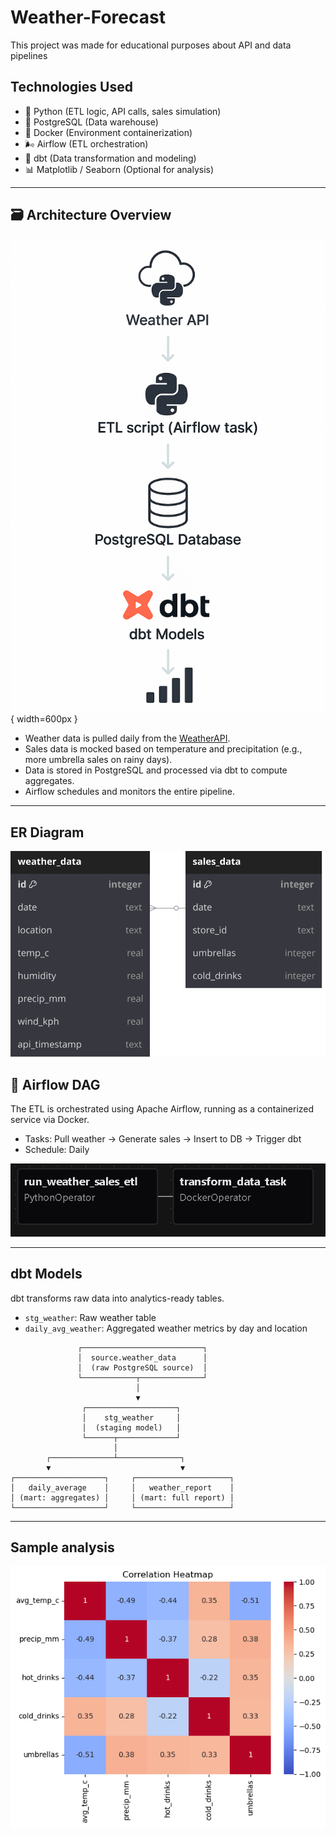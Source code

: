 # Weather-Forecast
This project was made for educational purposes about API and data pipelines 

## Technologies Used
- 🐍 Python (ETL logic, API calls, sales simulation)
- 🐘 PostgreSQL (Data warehouse)
- 🐳 Docker (Environment containerization)
- 🌬️ Airflow (ETL orchestration)
- 🧙 dbt (Data transformation and modeling)
- 📊 Matplotlib / Seaborn (Optional for analysis)


---

## 🗃️ Architecture Overview

![Pipeline Architecture](./images/pipeline_architecture.png){ width=600px }

- Weather data is pulled daily from the [WeatherAPI](https://www.weatherapi.com/).
- Sales data is mocked based on temperature and precipitation (e.g., more umbrella sales on rainy days).
- Data is stored in PostgreSQL and processed via dbt to compute aggregates.
- Airflow schedules and monitors the entire pipeline.

---

## ER Diagram
![Alt text](./images/ERD.svg)


## 🔄 Airflow DAG

The ETL is orchestrated using Apache Airflow, running as a containerized service via Docker.

- Tasks: Pull weather → Generate sales → Insert to DB → Trigger dbt
- Schedule: Daily

![Airflow DAG](./images/airflow_dag.png)

---

## dbt Models

dbt transforms raw data into analytics-ready tables.

- `stg_weather`: Raw weather table
- `daily_avg_weather`: Aggregated weather metrics by day and location

```text
               ┌───────────────────────────┐
               │  source.weather_data      │
               │  (raw PostgreSQL source)  │
               └────────────┬──────────────┘
                            │
                            ▼
                ┌────────────────────┐
                │    stg_weather     │
                │  (staging model)   │
                └──────┬─────────────┘
                       │
        ┌──────────────┴──────────────┐
        ▼                             ▼
┌────────────────────┐     ┌─────────────────────┐
│   daily_average    │     │   weather_report    │
│ (mart: aggregates) │     │ (mart: full report) │
└────────────────────┘     └─────────────────────┘
```
---


## Sample analysis
![Alt text](./images/heatmap.png)